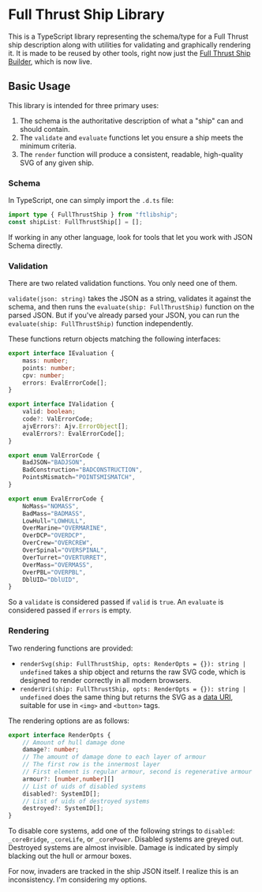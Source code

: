 # Full Thrust Ship Library

This is a TypeScript library representing the schema/type for a Full Thrust ship description along with utilities for validating and graphically rendering it. It is made to be reused by other tools, right now just the [Full Thrust Ship Builder](https://github.com/Perlkonig/ftShipBuilder), which is now live.

## Basic Usage

This library is intended for three primary uses:

1)  The schema is the authoritative description of what a "ship" can and should contain.
2)  The `validate` and `evaluate` functions let you ensure a ship meets the minimum criteria.
3)  The `render` function will produce a consistent, readable, high-quality SVG of any given ship.

### Schema

In TypeScript, one can simply import the `.d.ts` file:

```ts
import type { FullThrustShip } from "ftlibship";
const shipList: FullThrustShip[] = [];
```

If working in any other language, look for tools that let you work with JSON Schema directly.

### Validation

There are two related validation functions. You only need one of them.

`validate(json: string)` takes the JSON as a string, validates it against the schema, and then runs the `evaluate(ship: FullThrustShip)` function on the parsed JSON. But if you've already parsed your JSON, you can run the `evaluate(ship: FullThrustShip)` function independently.

These functions return objects matching the following interfaces:

```ts
export interface IEvaluation {
    mass: number;
    points: number;
    cpv: number;
    errors: EvalErrorCode[];
}

export interface IValidation {
    valid: boolean;
    code?: ValErrorCode;
    ajvErrors?: Ajv.ErrorObject[];
    evalErrors?: EvalErrorCode[];
}

export enum ValErrorCode {
    BadJSON="BADJSON",
    BadConstruction="BADCONSTRUCTION",
    PointsMismatch="POINTSMISMATCH",
}

export enum EvalErrorCode {
    NoMass="NOMASS",
    BadMass="BADMASS",
    LowHull="LOWHULL",
    OverMarine="OVERMARINE",
    OverDCP="OVERDCP",
    OverCrew="OVERCREW",
    OverSpinal="OVERSPINAL",
    OverTurret="OVERTURRET",
    OverMass="OVERMASS",
    OverPBL="OVERPBL",
    DblUID="DblUID",
}
```

So a `validate` is considered passed if `valid` is `true`. An `evaluate` is considered passed if `errors` is empty.

### Rendering

Two rendering functions are provided:

* `renderSvg(ship: FullThrustShip, opts: RenderOpts = {}): string | undefined` takes a ship object and returns the raw SVG code, which is designed to render correctly in all modern browsers.
* `renderUri(ship: FullThrustShip, opts: RenderOpts = {}): string | undefined` does the same thing but returns the SVG as a [data URI](https://en.wikipedia.org/wiki/Data_URI_scheme), suitable for use in `<img>` and `<button>` tags.

The rendering options are as follows:

```ts
export interface RenderOpts {
    // Amount of hull damage done
    damage?: number;
    // The amount of damage done to each layer of armour
    // The first row is the innermost layer
    // First element is regular armour, second is regenerative armour
    armour?: [number,number][]
    // List of uids of disabled systems
    disabled?: SystemID[];
    // List of uids of destroyed systems
    destroyed?: SystemID[];
}
```

To disable core systems, add one of the following strings to `disabled`: `_coreBridge`, `_coreLife`, or `_corePower`. Disabled systems are greyed out. Destroyed systems are almost invisible. Damage is indicated by simply blacking out the hull or armour boxes.

For now, invaders are tracked in the ship JSON itself. I realize this is an inconsistency. I'm considering my options.
